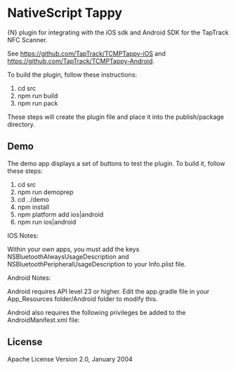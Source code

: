 # NativeScript Tappy

{N} plugin for integrating with the iOS sdk and Android SDK for the TapTrack NFC Scanner.

See https://github.com/TapTrack/TCMPTappy-iOS and https://github.com/TapTrack/TCMPTappy-Android.

To build the plugin, follow these instructions:

1. cd src
2. npm run build
3. npm run pack

These steps will create the plugin file and place it into the publish/package directory.

## Demo

The demo app displays a set of buttons to test the plugin. To build it, follow these
steps:

1. cd src
2. npm run demoprep
3. cd ../demo
4. npm install
5. npm platform add ios|android
6. npm run ios|android

IOS Notes:

Within your own apps, you must add the keys NSBluetoothAlwaysUsageDescription and
NSBluetoothPeripheralUsageDescription to your Info.plist file.

Android Notes:

Android requires API level 23 or higher. Edit the app.gradle file in your
App_Resources folder/Android folder to modify this.

Android also requires the following privileges be added to the AndroidManifest.xml file:
<uses-permission-sdk-23 android:name="android.permission.ACCESS_COARSE_LOCATION"/>
<uses-permission android:name="android.permission.ACCESS_FINE_LOCATION"/>
<uses-permission android:name="android.permission.ACCESS_BACKGROUND_LOCATION" />
<uses-feature android:name="android.hardware.bluetooth_le" android:required="true"/>
<uses-permission android:name="android.permission.BLUETOOTH"/>
<uses-permission android:name="android.permission.BLUETOOTH_ADMIN"/>

## License

Apache License Version 2.0, January 2004
